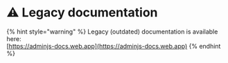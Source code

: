 # ⚠ Legacy documentation

{% hint style="warning" %}
Legacy (outdated) documentation is available here:\
[https://adminjs-docs.web.app](https://adminjs-docs.web.app)
{% endhint %}
